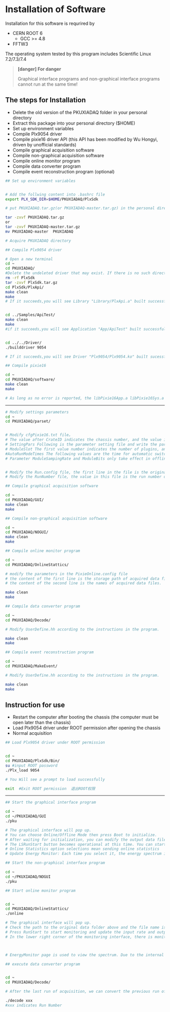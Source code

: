 <!-- INSTALL.md --- 
;; 
;; Description: 
;; Author: Hongyi Wu(吴鸿毅)
;; Email: wuhongyi@qq.com 
;; Created: 日 3月 25 20:23:51 2018 (+0800)
;; Last-Updated: 三 1月 30 20:05:39 2019 (+0800)
;;           By: Hongyi Wu(吴鸿毅)
;;     Update #: 17
;; URL: http://wuhongyi.cn -->

# Installation of Software

<!-- toc -->

Installation for this software is requrired by

- CERN ROOT 6
	- GCC >= 4.8
- FFTW3

The operating system tested by this program includes Scientific Linux 7.2/7.3/7.4

> **[danger] For danger**
>
> Graphical interface programs and non-graphical interface programs cannot run at the same time!

## The steps for Installation

- Delete the old version of the PKUXIADAQ folder in your personal directory
- Extract this package into your personal directory ($HOME)
- Set up environment variables
- Compile Plx9054 driver
- Compile pixie16 driver API (this API has been modified by Wu Hongyi, driven by unofficial standards)
- Compile graphical acquisition software
- Compile non-graphical acquisition software
- Compile online monitor program
- Compile data converter program
- Compile event reconstruction program (optional)



```bash
## Set up environment variables


# Add the follwing content into .bashrc file
export PLX_SDK_DIR=$HOME/PKUXIADAQ/PlxSdk

# put PKUXIADAQ.tar.gz(or PKUXIADAQ-master.tar.gz) in the personal directory /home, the position ~/ 

tar -zxvf PKUXIADAQ.tar.gz  
or 
tar -zxvf PKUXIADAQ-master.tar.gz
mv PKUXIADAQ-master  PKUXIADAQ

# Acquire PKUXIADAQ directory
```

```bash
## Compile Plx9054 driver

# Open a new terminal
cd ~
cd PKUXIADAQ/
#Delete the undeleted driver that may exist. If there is no such directory, you do not need to execute the command.
rm -rf PlxSdk
tar -zxvf PlxSdk.tar.gz
cd PlxSdk/PlxApi/
make clean
make 
# If it succeeds,you will see Library "Library/PlxApi.a" built successfully


cd ../Samples/ApiTest/
make clean
make
#if it succeeds,you will see Application "App/ApiTest" built successfully


cd ../../Driver/
./builddriver 9054

# If it succeeds,you will see Driver "Plx9054/Plx9054.ko" built sucessfully
```


```bash
## Compile pixie16

cd ~
cd PKUXIADAQ/software/
make clean
make 

# As long as no error is reported, the libPixie16App.a libPixie16Sys.a will be generated in the folder
```

----

```bash
# Modify settings parameters
cd ~
cd PKUXIADAQ/parset/


# Modify cfgPixie16.txt file。
# The value after CrateID indicates the chassis number, and the value is allowed to be 0-15. If there is only a chassis, the parameter is set freely (usually the default 0 is used). If multiple chassis are running synchronously, make sure that the number of each chassis is set to a different value.
# SettingPars Following is the parameter setting file and write the parameter configuration file to be used.
# ModuleSlot The first value number indicates the number of plugins, and if there are 3 plugins, it is 3. The following numbers are for each plug-in in the slot position of the chassis (the slot position is counted from 2), and there are three plugins followed by 2 3 4 respectively.
#AutoRunModeTimes The following values are the time for automatic switching in automatic operation mode.
# Parameter ModuleSampingRate and ModuleBits only take effect in offline mode. When the main interface is initialized in Offline mode, this parameter is read.


# Modify the Run.config file, the first line in the file is the original data storage path, and the second is the file name.
# Modify the RunNumber file, the value in this file is the run number of the actual run.
```

```bash
## Compile graphical acquisition software

cd ~
cd PKUXIADAQ/GUI/
make clean
make 
```

```bash
## Compile non-graphical acquisition software

cd ~
cd PKUXIADAQ/NOGUI/
make clean
make 
```

```bash
## Compile online monitor program

cd ~
cd PKUXIADAQ/OnlineStattics/

# modify the parameters in the PixieOnline.config file
# the content of the first line is the storage path of acquired data files.
# the content of the second line is the names of acquired data files.

make clean
make 
```

```bash
## Compile data converter program

cd ~
cd PKUXIADAQ/Decode/

# Modify UserDefine.hh according to the instructions in the program.

make clean
make 
```


```bash
## Compile event reconstruction program

cd ~
cd PKUXIADAQ/MakeEvent/

# Modify UserDefine.hh according to the instructions in the program.

make clean
make
```


## Instruction for use

-  Restart the computer after booting the chassis (the computer must be open later than the chassis)
-  Load Plx9054 driver under ROOT permission after opening the chassis
-  Normal acquisition


```bash
## Load Plx9054 driver under ROOT permission


cd ~
cd PKUXIADAQ/PlxSdk/Bin/
su #input ROOT password   
./Plx_load 9054

# You Will see a prompt to load successfully

exit  #Exit ROOT permission  退出ROOT权限
```



----



```bash
## Start the graphical interface program

cd ~
cd ~/PKUXIADAQ/GUI
./pku

# The graphical interface will pop up.
# You can choose Online/Offline Mode then press Boot to initialize.
# After waiting for initialization, you can modify the output data file path, file name, and run number. Press the Complete button to confirm.
# The LSRunStart button becomes operational at this time. You can start pressing Start and then press Stop for the second time.
# Online Statistics option selections mean sending online statistics
# Update Energy Monitor: Each time you select it, the energy spectrum information is read from the plug-in and sent to the online program (frequent select
```


```bash
## Start the non-graphical interface program

cd ~
cd ~/PKUXIADAQ/NOGUI
./pku
```


```bash
## Start online monitor program


cd ~
cd PKUXIADAQ/OnlineStattics/
./online

# The graphical interface will pop up.
# Check the path to the original data folder above and the file name is correct. Confirm by pressing Complete.
# Press RunStart to start monitoring and update the input rate and output rate of each channel every 3 seconds. (The first time you enable the program after opening the chassis, you need to enable it after the acquisition is turned on)
# In the lower right corner of the monitoring interface, there is monitoring of the amount of hard disk usage for writing data.



# EnergyMonitor page is used to view the spectrum. Due to the internal register size limitations of the plug-in, this energy spectrum differs from the actual spectrum in channel range.

```


```bash
## execute data converter program


cd ~
cd PKUXIADAQ/Decode/

# After the last run of acquisition, we can convert the previous run of data to ROOT file.

./decode xxx
#xxx indicates Run Number
```


<!-- INSTALL.md ends here -->
